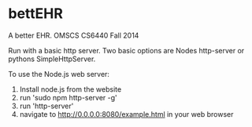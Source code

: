 bettEHR
=======

A better EHR. OMSCS CS6440 Fall 2014

Run with a basic http server.  Two basic options are Nodes http-server 
or pythons SimpleHttpServer.

To use the Node.js web server:
1. Install node.js from the website
2. run 'sudo npm http-server -g'
3. run 'http-server'
4. navigate to http://0.0.0.0:8080/example.html in your web browser
